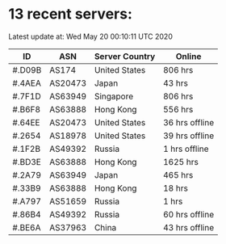 # 13 recent servers:

Latest update at: Wed May 20 00:10:11 UTC 2020

| ID | ASN | Server Country | Online |
| -- | --- | -------------- | ------ |
| #.D09B | AS174 | United States | 806 hrs |
| #.4AEA | AS20473 | Japan | 43 hrs |
| #.7F1D | AS63949 | Singapore | 806 hrs |
| #.B6F8 | AS63888 | Hong Kong | 556 hrs |
| #.64EE | AS20473 | United States | 36 hrs offline |
| #.2654 | AS18978 | United States | 39 hrs offline |
| #.1F2B | AS49392 | Russia | 1 hrs offline |
| #.BD3E | AS63888 | Hong Kong | 1625 hrs |
| #.2A79 | AS63949 | Japan | 465 hrs |
| #.33B9 | AS63888 | Hong Kong | 18 hrs |
| #.A797 | AS51659 | Russia | 1 hrs |
| #.86B4 | AS49392 | Russia | 60 hrs offline |
| #.BE6A | AS37963 | China | 43 hrs offline |

